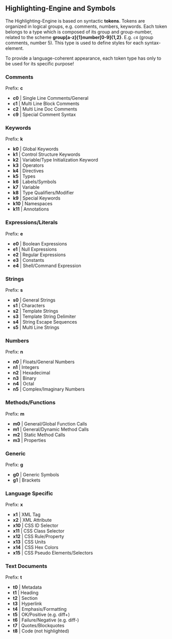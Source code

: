 Highlighting-Engine and Symbols
-------------------------------

The Highlighting-Engine is based on syntactic **tokens**. Tokens are organized in logical groups, e.g. comments, numbers, keywords.
Each token belongs to a type which is composed of its group and group-number, related to the scheme **group[a-z]{1}number[0-9]{1,2}**. 
E.g. `c4` (group comments, number 5). This type is used to define styles for each syntax-element.

To provide a language-coherent appearance, each token type has only to be used for its specific purpose!

### Comments ###

Prefix: **c**

* **c0** | Single Line Comments/General
* **c1** | Multi Line Block Comments
* **c2** | Multi Line Doc Comments
* **c9** | Special Comment Syntax

### Keywords ###

Prefix: **k**

* **k0** | Global Keywords
* **k1** | Control Structure Keywords
* **k2** | Variable/Type Initialization Keyword
* **k3** | Operators
* **k4** | Directives
* **k5** | Types
* **k6** | Labels/Symbols
* **k7** | Variable
* **k8** | Type Qualifiers/Modifier
* **k9** | Special Keywords
* **k10** | Namespaces
* **k11** | Annotations

### Expressions/Literals ###

Prefix: **e**

* **e0** | Boolean Expressions
* **e1** | Null Expressions
* **e2** | Regular Expressions
* **e3** | Constants
* **e4** | Shell/Command Expression

### Strings ###

Prefix: **s**

* **s0** | General Strings
* **s1** | Characters
* **s2** | Template Strings
* **s3** | Template String Delimiter
* **s4** | String Escape Sequences
* **s5** | Multi Line Strings

### Numbers ###

Prefix: **n**

* **n0** | Floats/General Numbers
* **n1** | Integers
* **n2** | Hexadecimal
* **n3** | Binary
* **n4** | Octal
* **n5** | Complex/Imaginary Numbers

### Methods/Functions ###

Prefix: **m**

* **m0** | General/Global Function Calls
* **m1** | General/Dynamic Method Calls
* **m2** | Static Method Calls
* **m3** | Properties

### Generic ###

Prefix: **g**

* **g0** | Generic Symbols 
* **g1** | Brackets

### Language Specific ###

Prefix: **x**

* **x1** | XML Tag
* **x2** | XML Attribute
* **x10** | CSS ID Selector
* **x11** | CSS Class Selector
* **x12** | CSS Rule/Property
* **x13** | CSS Units
* **x14** | CSS Hex Colors
* **x15** | CSS Pseudo Elements/Selectors

### Text Documents ###

Prefix: **t**

* **t0** | Metadata
* **t1** | Heading
* **t2** | Section
* **t3** | Hyperlink
* **t4** | Emphasis/Formatting
* **t5** | OK/Positive (e.g. diff+)
* **t6** | Failure/Negative (e.g. diff-)
* **t7** | Quotes/Blockquotes
* **t8** | Code (not highlighted)